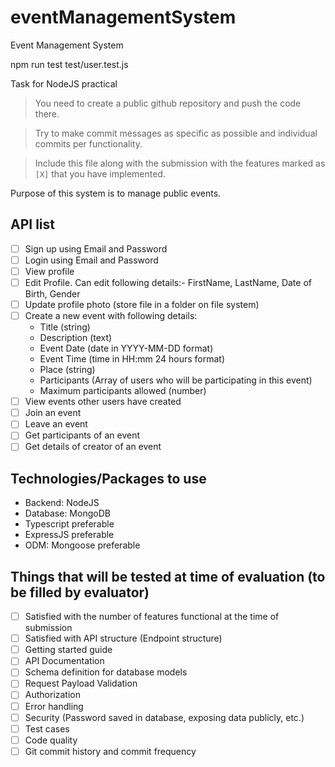 # eventManagementSystem
Event Management System

npm run test test/user.test.js




Task for NodeJS practical

> You need to create a public github repository and push the code there.

> Try to make commit messages as specific as possible and individual commits per functionality.

> Include this file along with the submission with the features marked as `[X]` that you have implemented.

Purpose of this system is to manage public events.

## API list

- [ ] Sign up using Email and Password
- [ ] Login using Email and Password
- [ ] View profile
- [ ] Edit Profile. Can edit following details:- FirstName, LastName, Date of Birth, Gender
- [ ] Update profile photo (store file in a folder on file system)
- [ ] Create a new event with following details:
  - Title (string)
  - Description (text)
  - Event Date (date in YYYY-MM-DD format)
  - Event Time (time in HH:mm 24 hours format)
  - Place (string)
  - Participants (Array of users who will be participating in this event)
  - Maximum participants allowed (number)
- [ ] View events other users have created
- [ ] Join an event
- [ ] Leave an event
- [ ] Get participants of an event
- [ ] Get details of creator of an event

## Technologies/Packages to use

- Backend: NodeJS
- Database: MongoDB
- Typescript preferable
- ExpressJS preferable
- ODM: Mongoose preferable

## Things that will be tested at time of evaluation (to be filled by evaluator)

- [ ] Satisfied with the number of features functional at the time of submission
- [ ] Satisfied with API structure (Endpoint structure)
- [ ] Getting started guide
- [ ] API Documentation
- [ ] Schema definition for database models
- [ ] Request Payload Validation
- [ ] Authorization
- [ ] Error handling
- [ ] Security (Password saved in database, exposing data publicly, etc.)
- [ ] Test cases
- [ ] Code quality
- [ ] Git commit history and commit frequency
